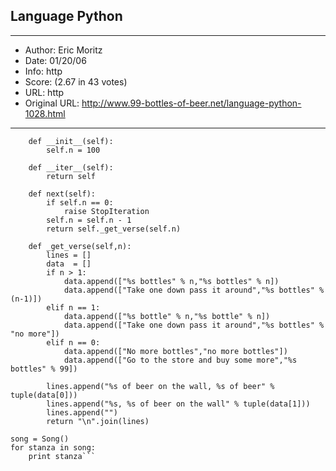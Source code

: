 
## Language Python ##
---
- Author: Eric Moritz
- Date: 01/20/06
- Info: http
- Score:  (2.67 in 43 votes)
- URL: http
- Original URL: http://www.99-bottles-of-beer.net/language-python-1028.html
---

```class Song:
    def __init__(self):
        self.n = 100

    def __iter__(self):
        return self

    def next(self):
        if self.n == 0:
            raise StopIteration
        self.n = self.n - 1
        return self._get_verse(self.n)
    
    def _get_verse(self,n):
        lines = []
        data  = []
        if n > 1:
            data.append(["%s bottles" % n,"%s bottles" % n])
            data.append(["Take one down pass it around","%s bottles" % (n-1)])
        elif n == 1:
            data.append(["%s bottle" % n,"%s bottle" % n])
            data.append(["Take one down pass it around","%s bottles" % "no more"])
        elif n == 0:
            data.append(["No more bottles","no more bottles"])
            data.append(["Go to the store and buy some more","%s bottles" % 99])
            
        lines.append("%s of beer on the wall, %s of beer" % tuple(data[0]))
        lines.append("%s, %s of beer on the wall" % tuple(data[1]))
        lines.append("")
        return "\n".join(lines)

song = Song()
for stanza in song:
    print stanza```